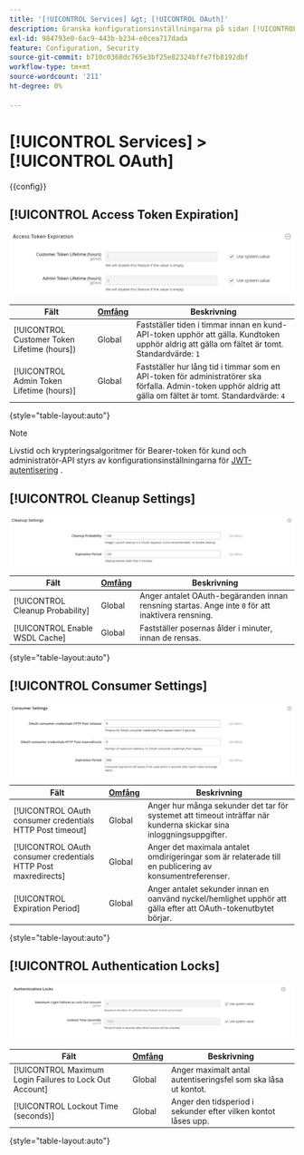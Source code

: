 ```yaml
---
title: '[!UICONTROL Services] &gt; [!UICONTROL OAuth]'
description: Granska konfigurationsinställningarna på sidan [!UICONTROL Services] &gt; [!UICONTROL OAuth] i Commerce Admin.
exl-id: 984793e0-6ac9-443b-b234-e0cea717dada
feature: Configuration, Security
source-git-commit: b710c0368dc765e3bf25e82324bffe7fb8192dbf
workflow-type: tm+mt
source-wordcount: '211'
ht-degree: 0%

---
```


# [!UICONTROL Services] > [!UICONTROL OAuth]

{{config}}

## [!UICONTROL Access Token Expiration]

![Åtkomsttoken förfaller](./assets/oauth-token-expire.png)<!-- zoom -->

| Fält | [Omfång](../../getting-started/websites-stores-views.md#scope-settings) | Beskrivning |
|--- |--- |--- |
| [!UICONTROL Customer Token Lifetime (hours]) | Global | Fastställer tiden i timmar innan en kund-API-token upphör att gälla. Kundtoken upphör aldrig att gälla om fältet är tomt. Standardvärde: `1` |
| [!UICONTROL Admin Token Lifetime (hours)] | Global | Fastställer hur lång tid i timmar som en API-token för administratörer ska förfalla. Admin-token upphör aldrig att gälla om fältet är tomt. Standardvärde: `4` |

{style="table-layout:auto"}

>[!NOTE]
>
>Livstid och krypteringsalgoritmer för Bearer-token för kund och administratör-API styrs av konfigurationsinställningarna för [JWT-autentisering](magento-web-api.md#jwt-authentication) .

## [!UICONTROL Cleanup Settings]

![Rensningsinställningar](./assets/oauth-cleanup.png)<!-- zoom -->

| Fält | [Omfång](../../getting-started/websites-stores-views.md#scope-settings) | Beskrivning |
|--- |--- |--- |
| [!UICONTROL Cleanup Probability] | Global | Anger antalet OAuth-begäranden innan rensning startas. Ange inte `0` för att inaktivera rensning. |
| [!UICONTROL Enable WSDL Cache] | Global | Fastställer posernas ålder i minuter, innan de rensas. |

{style="table-layout:auto"}

## [!UICONTROL Consumer Settings]

![Konsumentinställningar](./assets/oauth-consumer-settings.png)<!-- zoom -->

| Fält | [Omfång](../../getting-started/websites-stores-views.md#scope-settings) | Beskrivning |
|--- |--- |--- |
| [!UICONTROL OAuth consumer credentials HTTP Post timeout] | Global | Anger hur många sekunder det tar för systemet att timeout inträffar när kunderna skickar sina inloggningsuppgifter. |
| [!UICONTROL OAuth consumer credentials HTTP Post maxredirects] | Global | Anger det maximala antalet omdirigeringar som är relaterade till en publicering av konsumentreferenser. |
| [!UICONTROL Expiration Period] | Global | Anger antalet sekunder innan en oanvänd nyckel/hemlighet upphör att gälla efter att OAuth-tokenutbytet börjar. |

{style="table-layout:auto"}

## [!UICONTROL Authentication Locks]

![Autentiseringslås](./assets/oauth-locks.png)<!-- zoom -->

| Fält | [Omfång](../../getting-started/websites-stores-views.md#scope-settings) | Beskrivning |
|--- |--- |--- |
| [!UICONTROL Maximum Login Failures to Lock Out Account] | Global | Anger maximalt antal autentiseringsfel som ska låsa ut kontot. |
| [!UICONTROL Lockout Time (seconds)] | Global | Anger den tidsperiod i sekunder efter vilken kontot låses upp. |

{style="table-layout:auto"}
